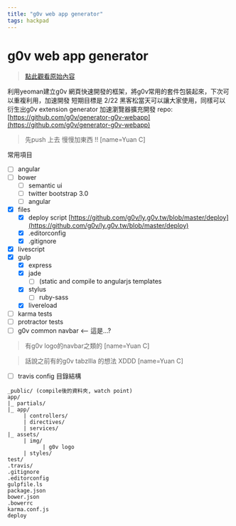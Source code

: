 ```yaml
---
title: "g0v web app generator"
tags: hackpad
---
```


# g0v web app generator

> [點此觀看原始內容](https://g0v.hackpad.tw/h7l85hxQsF5)


利用yeoman建立g0v 網頁快速開發的框架，將g0v常用的套件包裝起來，下次可以重複利用，加速開發
短期目標是 2/22 黑客松當天可以讓大家使用，同樣可以衍生出g0v extension generator 加速瀏覽器擴充開發
repo: [https://github.com/g0v/generator-g0v-webapp](https://github.com/g0v/generator-g0v-webapp)
> 先push 上去 慢慢加東西 !!
> [name=Yuan C]

常用項目
- [ ] angular
- [ ] bower
    - [ ] semantic ui
    - [ ] twitter bootstrap 3.0
    - [ ] angular
- [x] files
    - [x] deploy script [https://github.com/g0v/ly.g0v.tw/blob/master/deploy](https://github.com/g0v/ly.g0v.tw/blob/master/deploy)
    - [x] .editorconfig
    - [x] .gitignore
- [x] livescript
- [x] gulp
    - [x] express
    - [x] jade
        - [ ] (static and compile to angularjs templates
    - [x] stylus
        - [ ] ruby-sass
    - [x] livereload
- [ ] karma tests
- [ ] protractor tests
- [ ] g0v common navbar <\-\- 這是...?
> 有g0v logo的navbar之類的
> [name=Yuan C]

> 話說之前有的g0v tabzllla 的想法 XDDD
> [name=Yuan C]

- [ ] travis config
目錄結構
```
_public/ (compile後的資料夾, watch point)
app/
|_ partials/
|_ app/
     | controllers/
     | directives/
     | services/
|_ assets/
     | img/
           | g0v logo
     | styles/
test/
.travis/
.gitignore
.editorconfig
gulpfile.ls
package.json
bower.json
.bowerrc
karma.conf.js
deploy



